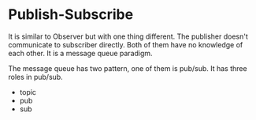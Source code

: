 # Publish-Subscribe

It is similar to Observer but with one thing different. The publisher doesn't
communicate to subscriber directly. Both of them have no knowledge of each other.
It is a message queue paradigm.

The message queue has two pattern, one of them is pub/sub.
It has three roles in pub/sub.  

- topic
- pub
- sub